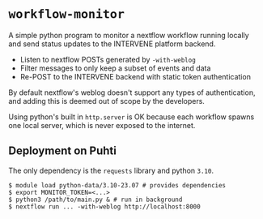 # `workflow-monitor `

A simple python program to monitor a nextflow workflow running locally and send status updates to the INTERVENE platform backend.

* Listen to nextflow POSTs generated by `-with-weblog`
* Filter messages to only keep a subset of events and data
* Re-POST to the INTERVENE backend with static token authentication

By default nextflow's weblog doesn't support any types of authentication, and adding this is deemed out of scope by the developers. 

Using python's built in `http.server` is OK because each workflow spawns one local server, which is never exposed to the internet.

## Deployment on Puhti

The only dependency is the `requests` library and python `3.10`.

```
$ module load python-data/3.10-23.07 # provides dependencies
$ export MONITOR_TOKEN=<...>
$ python3 /path/to/main.py & # run in background
$ nextflow run ... -with-weblog http://localhost:8000
```